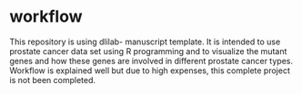 # workflow
This repository is using dlilab- manuscript template. It is intended to use prostate cancer data set using R programming and to visualize the mutant genes and how these genes  are involved in different prostate cancer types. Workflow is explained well but due to high expenses, this complete project is not been completed.

